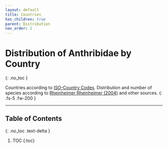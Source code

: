 ```yaml
---
layout: default
title: Countries
has_children: true
parent: Distribution
nav_order: 2
---
```


# Distribution of Anthribidae by Country
{: .no_toc }

Countries according to [ISO-Country Codes](https://en.wikipedia.org/wiki/List_of_ISO_3166_country_codes). Distribution and number of species according to [Rheinheimer Rheinheimer (2004)](https://www.zobodat.at/pdf/Mitt-Ent-Ver-Stuttgart_39_2004_0001-0244.pdf) and other sources. 
{: .fs-5 .fw-200 }

---

## Table of Contents
{: .no_toc .text-delta }

1. TOC
{:toc}

